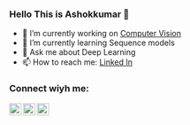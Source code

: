 ### Hello This is Ashokkumar 👋

-  🔭 I’m currently working on [Computer Vision](https://www.youtube.com/channel/UCDpEWLTsjYY7GlzaIUypVlA?view_as=subscriber)
-  🌱 I’m currently learning Sequence models
-  💬 Ask me about Deep Learning
-  📫 How to reach me: [Linked In](https://www.linkedin.com/in/kandagadla-ashokkumar-604530149/)
### Connect wiyh me:
[<img align="left" alt="ashok-133 | YouTube" width="22px" src="https://cdn.jsdelivr.net/npm/simple-icons@v3/icons/youtube.svg" />][youtube]
[<img align="left" alt="ashok-133 | LinkedIn" width="22px" src="https://cdn.jsdelivr.net/npm/simple-icons@v3/icons/linkedin.svg" />][linkedin]
[<img align="left" alt="codeSTACKr | Instagram" width="22px" src="https://cdn.jsdelivr.net/npm/simple-icons@v3/icons/instagram.svg" />][instagram]




[linkedin]:https://www.linkedin.com/in/kandagadla-ashokkumar-604530149/
[instagram]:https://www.instagram.com/its_me_a_s_h_o_k_/
[youtube]:https://www.youtube.com/channel/UCDpEWLTsjYY7GlzaIUypVlA?view_as=subscriber
